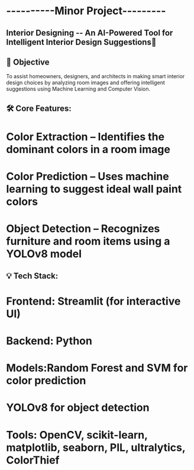 # ----------Minor Project---------

## Interior Designing -- An AI-Powered Tool for Intelligent Interior Design Suggestions🎨 

## 🎯 Objective
To assist homeowners, designers, and architects in making smart interior design choices by analyzing room images and offering intelligent suggestions using Machine Learning and Computer Vision.

## 🛠️ Core Features:
# Color Extraction – Identifies the dominant colors in a room image
# Color Prediction – Uses machine learning to suggest ideal wall paint colors
# Object Detection – Recognizes furniture and room items using a YOLOv8 model

## 💡 Tech Stack:
# Frontend: Streamlit (for interactive UI)
# Backend: Python
# Models:Random Forest and SVM for color prediction
# YOLOv8 for object detection
# Tools: OpenCV, scikit-learn, matplotlib, seaborn, PIL, ultralytics, ColorThief
